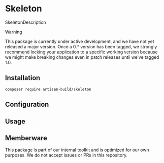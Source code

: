 # Skeleton

SkeletonDescription

> [!WARNING]  
> This package is currently under active development, and we have not yet released a major version. Once a 0.* version
> has been tagged, we strongly recommend locking your application to a specific working version because we might make
> breaking changes even in patch releases until we've tagged 1.0.

## Installation

`composer require artisan-build/skeleton`

## Configuration

## Usage

## Memberware

This package is part of our internal toolkit and is optimized for our own purposes. We do not accept issues or PRs
in this repository. 

